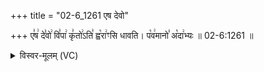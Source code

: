 +++
title = "02-6_1261 एष देवो"

+++
ए꣣ष꣢ दे꣣वो꣢ वि꣣पा꣢ कृ꣣तो꣢ऽति꣣ ह्व꣡रा꣢ꣳसि धावति। प꣡व꣢मानो꣣ अ꣡दा꣢भ्यः ॥ 02-6:1261 ॥

<details><summary>विस्वर-मूलम् (VC)</summary>

एष देवो विपा कृतोऽति ह्वराꣳसि धावति । पवमानो अदाभ्यः ॥१२६१॥
</details>